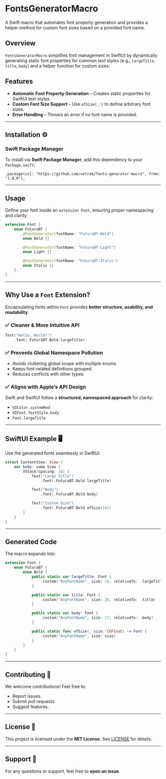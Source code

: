 # FontsGeneratorMacro

A Swift macro that automates font property generation and provides a helper method for custom font sizes based on a provided font name.

## Overview

`FontsGeneratorMacro` simplifies font management in SwiftUI by dynamically generating static font properties for common text styles (e.g., `largeTitle`, `title`, `body`) and a helper function for custom sizes.

## Features

- **Automatic Font Property Generation** – Creates static properties for SwiftUI text styles.
- **Custom Font Size Support** – Use `ofSize(_:)` to define arbitrary font sizes.
- **Error Handling** – Throws an error if no font name is provided.

---

## Installation ⚙️

### Swift Package Manager

To install via **Swift Package Manager**, add this dependency to your `Package.swift`:

```
.package(url: "https://github.com/vetrek/fonts-generator-macro", from: "1.0.0"),
```

---

## Usage

Define your font inside an `extension Font`, ensuring proper namespacing and clarity:

```swift
extension Font {
    enum FuturaBT {
        @FontGenerator(fontName: "FuturaBT-Bold")
        enum Bold {}

        @FontGenerator(fontName: "FuturaBT-Light")
        enum Light {}

        @FontGenerator(fontName: "FuturaBT-Italic")
        enum Italic {}
    }
}
```

---

## Why Use a `Font` Extension?

Encapsulating fonts within `Font` provides **better structure, usability, and readability**.

### ✅ Cleaner & More Intuitive API
```swift
Text("Hello, World!")
    .font(.FuturaBT.Bold.largeTitle)
```

### ✅ Prevents Global Namespace Pollution
- Avoids cluttering global scope with multiple enums.
- Keeps font-related definitions grouped.
- Reduces conflicts with other types.

### ✅ Aligns with Apple’s API Design
Swift and SwiftUI follow a **structured, namespaced approach** for clarity:
- `UIColor.systemRed`
- `UIFont.TextStyle.body`
- `Font.largeTitle`

---

## SwiftUI Example 🖥️

Use the generated fonts seamlessly in SwiftUI:

```swift
struct ContentView: View {
    var body: some View {
        VStack(spacing: 10) {
            Text("Large Title")
                .font(.FuturaBT.Bold.largeTitle)

            Text("Body")
                .font(.FuturaBT.Bold.body)

            Text("Custom Size")
                .font(.FuturaBT.Bold.ofSize(14))
        }
    }
}
```

---

## Generated Code

The macro expands into:

```swift
extension Font {
    enum FuturaBT {
        enum Bold {
            public static var largeTitle: Font {
                .custom("AnyFontName", size: 34, relativeTo: .largeTitle)
            }

            public static var title: Font {
                .custom("AnyFontName", size: 28, relativeTo: .title)
            }

            public static var body: Font {
                .custom("AnyFontName", size: 17, relativeTo: .body)
            }

            public static func ofSize(_ size: CGFloat) -> Font {
                .custom("AnyFontName", size: size)
            }
        }
    }
}
```

---

## Contributing 🤝

We welcome contributions! Feel free to:
- Report issues.
- Submit pull requests.
- Suggest features.

---

## License 📜

This project is licensed under the **MIT License**. See [LICENSE](LICENSE) for details.

---

## Support 💬

For any questions or support, feel free to **open an issue**.
